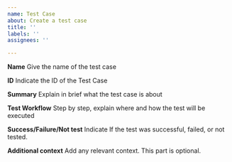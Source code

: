 ```yaml
---
name: Test Case
about: Create a test case
title: ''
labels: ''
assignees: ''

---
```


**Name**
Give the name of the test case

**ID**
Indicate the ID of the Test Case

**Summary**
Explain in brief what the test case is about

**Test Workflow**
Step by step, explain where and how the test will be executed

**Success/Failure/Not test**
Indicate If the test was successful, failed, or not tested.

**Additional context**
Add any relevant context. This part is optional.
